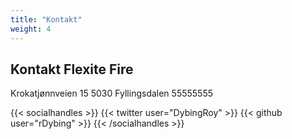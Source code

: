 ```yaml
---
title: "Kontakt"
weight: 4
---
```


## Kontakt Flexite Fire

Krokatjønnveien 15
5030 Fyllingsdalen
55555555

{{< socialhandles >}}
    {{< twitter user="DybingRoy" >}}
    {{< github user="rDybing" >}}
{{< /socialhandles >}}
